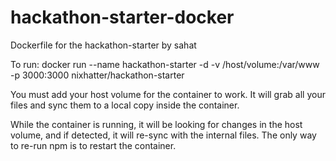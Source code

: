 # hackathon-starter-docker
Dockerfile for the hackathon-starter by sahat

To run:
docker run --name hackathon-starter -d -v /host/volume:/var/www -p 3000:3000 nixhatter/hackathon-starter

You must add your host volume for the container to work. It will grab all your files and sync them to a local copy inside the container. 

While the container is running, it will be looking for changes in the host volume, and if detected, it will re-sync with the internal files.
The only way to re-run npm is to restart the container.
